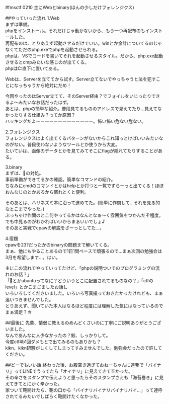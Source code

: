 #fmsctf 0210
主にWebとbinary(ほんの少しだけフォレンジクス)   

##やっていった流れ
1.Web  
まずは準備。  
phpをインストール。それだけじゃ動かないから、もう一つ再配布のもインストールした。  
再配布のは、とりあえず起動させるだけでいい。winとか余計についてるのじゃなくてただのphp.exeでphpを起動させられる。  
phpは、VSでコードを書いてそれを起動させるスタイル。だから、php.exe起動させるとcmpみたいな感じのが出てくる。  
phpはC:直下に置いてある。  
  
Webは、Serverを立ててから試す。Server立てないでやっちゃうと法を犯すことになっちゃうから絶対にだめ！  
    
今回やったのはServer立てて、そのServer経由？でフォイルをいじったりできるよ～みたいなお話だったはず。  
あとは、phpの簡単な紹介。普段見てるもののアドレスで見えてたり…見えてなかったりする仕組み？ってか原因？  
ハッキングだよーーーーーーーーーーーーー。怖い怖い危ない危ない。  
  
2.フォレンジクス  
フォレンジクスはよく出てくるパターンがないからこれ知っとけばいいみたいなのがない。普段使わないようなツールとか使うから大変。  
たいていは、画像のデータとかを見てみてそこにflagが隠れてたりすることがある。  
  
3.binary  
まずは、🐧の対処。  
事前準備ができてるかの確認。簡単なコマンドの紹介。  
ちなみにcmdのコマンドとかはhelpとか打つと一覧でずらーっと出てくる！ほぼおんなじのとかあるから慣れとくと便利。  
  
そのあとは、ハリネズミ本に沿って進めてた。(簡単に作問して…それを見る的なとこまでやった。)  
ぶっちゃけ作問のとこ何やってるかはなんとなぁ～く雰囲気をつかんだぞ程度。でも中見るのがわかればいいからまぁいいでしょ♪  
そのあと実戦でcpawの解説をざーっとしてた…。  
  
4.宿題  
cpawを23?だったかのbinaryの問題まで解いてくる。  
まぁ、他にもやることあるので1日1問ペースで頑張るので…まぁ次回の勉強会は3月を希望します…。はい。  
  
主にこの流れでやっていってたけど、「phpの説明ついでのプログラミングの流れのお話？」  
「🐧とかubuntuってなに？どういうとこに配置されてるものなの？」「ctfのlevel」とかこまごましたお話し  
いろいろしてくださいました。いろいろ写真撮っておきたかったけれども、まぁ追いつきませんでした。  
とりあえず、聞いていた本人はなるほど程度には理解した気にはなっているのでまぁ満足？☆  

##最後に
先輩、情弱に教えるのめんどくさいのに丁寧にご説明ありがとうございました。  
なんであんなに人少なかったの？鮫、しっかりして。  
今度ctf4b1回ダメもとで出てみるのもありかも？  
kikn、kikn研騒がしくしてしまってすみませんでした。勉強会だったので許してください。  

##どーでもいい話
終わった後、お腹空き過ぎておねーちゃんに連発で「バイナリ」ってLINEでうってたら「オイナリ」に見えてきて辛かった。  
その辛さをスタンプで伝えようと思ったらそのスタンプさえも「海苔巻き」に見えてきてとにかく辛かった。  
家ついて鞄開けたら、鞄の口から「バイナリバイナリバイナリバイ…」って連呼されてるみたいでしばらく鞄開けたくなかった。  